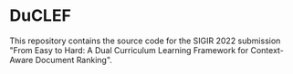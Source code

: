 # DuCLEF
This repository contains the source code for the SIGIR 2022 submission "From Easy to Hard: A Dual Curriculum Learning Framework for Context-Aware Document Ranking".
